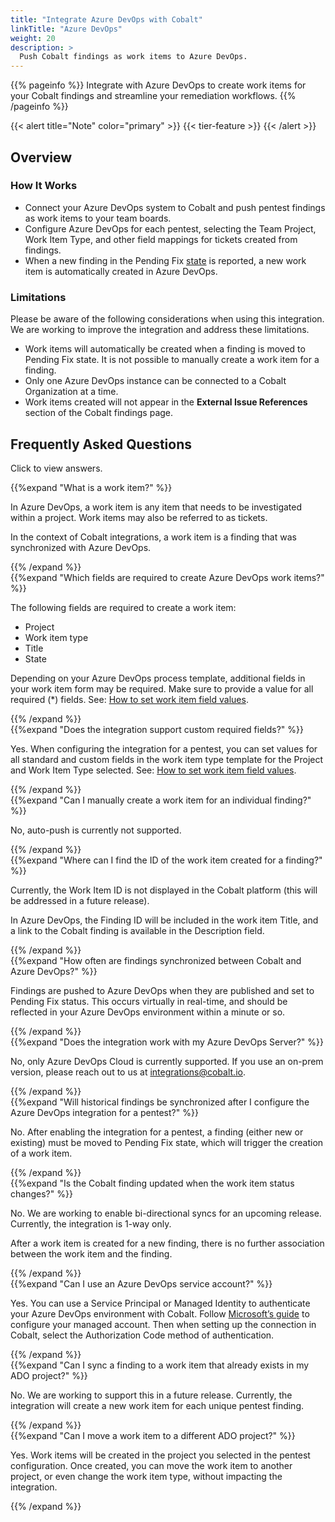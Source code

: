 ```yaml
---
title: "Integrate Azure DevOps with Cobalt"
linkTitle: "Azure DevOps"
weight: 20
description: >
  Push Cobalt findings as work items to Azure DevOps.
---
```


{{% pageinfo %}}
Integrate with Azure DevOps to create work items for your Cobalt findings and streamline your remediation workflows. 
{{% /pageinfo %}}

{{< alert title="Note" color="primary" >}}
{{< tier-feature >}}
{{< /alert >}}

## Overview

### How It Works

- Connect your Azure DevOps system to Cobalt and push pentest findings as work items to your team boards.
- Configure Azure DevOps for each pentest, selecting the Team Project, Work Item Type, and other field mappings for tickets created from findings.
- When a new finding in the Pending Fix [state](/platform-deep-dive/pentests/findings/finding-states) is reported, a new work item is automatically created in Azure DevOps.

### Limitations

Please be aware of the following considerations when using this integration. We are working to improve the integration and address these limitations.

- Work items will automatically be created when a finding is moved to Pending Fix state. It is not possible to manually create a work item for a finding.
- Only one Azure DevOps instance can be connected to a Cobalt Organization at a time.
- Work items created will not appear in the **External Issue References** section of the Cobalt findings page.

## Frequently Asked Questions

Click <i style="font-size:x-large; color: #0047AB" class="fas fa-chevron-right"></i> to view answers.

{{%expand "What is a work item?" %}}
<br>

In Azure DevOps, a work item is any item that needs to be investigated within a project. Work items may also be referred to as tickets.

In the context of Cobalt integrations, a work item is a finding that was synchronized with Azure DevOps.

{{% /expand %}}
<br>
{{%expand "Which fields are required to create Azure DevOps work items?" %}}
<br>

The following fields are required to create a work item:
- Project
- Work item type
- Title
- State

Depending on your Azure DevOps process template, additional fields in your work item form may be required. Make sure to provide a value for all required (*) fields. See: [How to set work item field values](/integrations/azure-devops/push-findings/#set-work-item-field-values). 

{{% /expand %}}
<br>
{{%expand "Does the integration support custom required fields?" %}}
<br>

Yes. When configuring the integration for a pentest, you can set values for all standard and custom fields in the work item type template for the Project and Work Item Type selected. See: [How to set work item field values](/integrations/azure-devops/push-findings/#set-work-item-field-values).

{{% /expand %}}
<br>
{{%expand "Can I manually create a work item for an individual finding?" %}}
<br>

No, auto-push is currently not supported. 

{{% /expand %}}
<br>
{{%expand "Where can I find the ID of the work item created for a finding?" %}}
<br>

Currently, the Work Item ID is not displayed in the Cobalt platform (this will be addressed in a future release).

In Azure DevOps, the Finding ID will be included in the work item Title, and a link to the Cobalt finding is available in the Description field. 

{{% /expand %}}
<br>
{{%expand "How often are findings synchronized between Cobalt and Azure DevOps?" %}}
<br>

Findings are pushed to Azure DevOps when they are published and set to Pending Fix status. This occurs virtually in real-time, and should be reflected in your Azure DevOps environment within a minute or so. 

{{% /expand %}}
<br>
{{%expand "Does the integration work with my Azure DevOps Server?" %}}
<br>

No, only Azure DevOps Cloud is currently supported. If you use an on-prem version, please reach out to us at [integrations@cobalt.io](mailto:integrations@cobalt.io). 

{{% /expand %}}
<br>
{{%expand "Will historical findings be synchronized after I configure the Azure DevOps integration for a pentest?" %}}
<br>

No. After enabling the integration for a pentest, a finding (either new or existing) must be moved to Pending Fix state, which will trigger the creation of a work item. 

{{% /expand %}}
<br>
{{%expand "Is the Cobalt finding updated when the work item status changes?" %}}
<br>

No. We are working to enable bi-directional syncs for an upcoming release. Currently, the integration is 1-way only.

After a work item is created for a new finding, there is no further association between the work item and the finding.

{{% /expand %}}
<br>
{{%expand "Can I use an Azure DevOps service account?" %}}
<br>

Yes. You can use a Service Principal or Managed Identity to authenticate your Azure DevOps environment with Cobalt. Follow [Microsoft’s guide](https://learn.microsoft.com/en-us/azure/devops/integrate/get-started/authentication/service-principal-managed-identity?view=azure-devops) to configure your managed account. Then when setting up the connection in Cobalt, select the Authorization Code method of authentication.

{{% /expand %}}
<br>
{{%expand "Can I sync a finding to a work item that already exists in my ADO project?" %}}
<br>

No. We are working to support this in a future release. Currently, the integration will create a new work item for each unique pentest finding.  

{{% /expand %}}
<br>
{{%expand "Can I move a work item to a different ADO project?" %}}
<br>

Yes. Work items will be created in the project you selected in the pentest configuration. Once created, you can move the work item to another project, or even change the work item type, without impacting the integration. 

{{% /expand %}}

